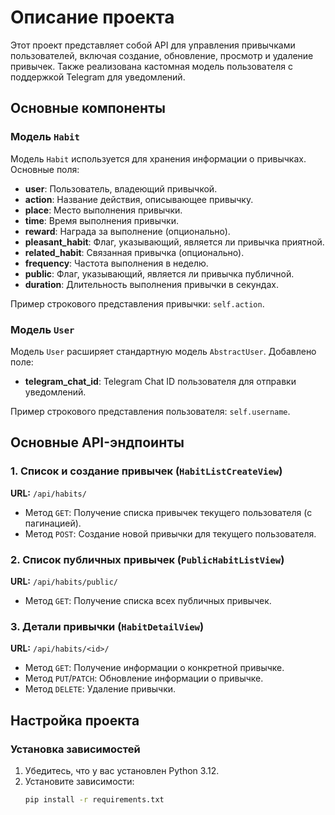 # Описание проекта

Этот проект представляет собой API для управления привычками пользователей, включая создание, обновление, просмотр и удаление привычек. Также реализована кастомная модель пользователя с поддержкой Telegram для уведомлений.

## Основные компоненты

### Модель `Habit`
Модель `Habit` используется для хранения информации о привычках. Основные поля:
- **user**: Пользователь, владеющий привычкой.
- **action**: Название действия, описывающее привычку.
- **place**: Место выполнения привычки.
- **time**: Время выполнения привычки.
- **reward**: Награда за выполнение (опционально).
- **pleasant_habit**: Флаг, указывающий, является ли привычка приятной.
- **related_habit**: Связанная привычка (опционально).
- **frequency**: Частота выполнения в неделю.
- **public**: Флаг, указывающий, является ли привычка публичной.
- **duration**: Длительность выполнения привычки в секундах.

Пример строкового представления привычки: `self.action`.

### Модель `User`
Модель `User` расширяет стандартную модель `AbstractUser`. Добавлено поле:
- **telegram_chat_id**: Telegram Chat ID пользователя для отправки уведомлений.

Пример строкового представления пользователя: `self.username`.

## Основные API-эндпоинты

### 1. Список и создание привычек (`HabitListCreateView`)
**URL:** `/api/habits/`  
- Метод `GET`: Получение списка привычек текущего пользователя (с пагинацией).  
- Метод `POST`: Создание новой привычки для текущего пользователя.

### 2. Список публичных привычек (`PublicHabitListView`)
**URL:** `/api/habits/public/`  
- Метод `GET`: Получение списка всех публичных привычек.

### 3. Детали привычки (`HabitDetailView`)
**URL:** `/api/habits/<id>/`  
- Метод `GET`: Получение информации о конкретной привычке.  
- Метод `PUT`/`PATCH`: Обновление информации о привычке.  
- Метод `DELETE`: Удаление привычки.

## Настройка проекта

### Установка зависимостей
1. Убедитесь, что у вас установлен Python 3.12.
2. Установите зависимости:
   ```bash
   pip install -r requirements.txt
